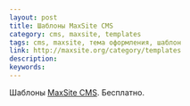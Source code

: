 ```yaml
---
layout: post
title: Шаблоны MaxSite CMS
category: cms, maxsite, templates
tags: cms, maxsite, тема оформления, шаблон
link: http://maxsite.org/category/templates
description:
keywords:
---
```


<p>Шаблоны <a href="/search/id98">MaxSite CMS</a>. Бесплатно.</p>
